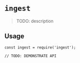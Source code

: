 # `ingest`

> TODO: description

## Usage

```
const ingest = require('ingest');

// TODO: DEMONSTRATE API
```
